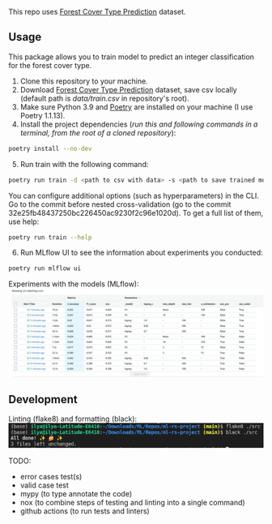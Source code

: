 This repo uses [Forest Cover Type Prediction](https://www.kaggle.com/competitions/forest-cover-type-prediction/data?select=train.csv) dataset.

## Usage
This package allows you to train model to predict an integer classification for the forest cover type.
1. Clone this repository to your machine.
2. Download [Forest Cover Type Prediction](https://www.kaggle.com/competitions/forest-cover-type-prediction/data?select=train.csv) dataset, save csv locally (default path is *data/train.csv* in repository's root).
3. Make sure Python 3.9 and [Poetry](https://python-poetry.org/docs/) are installed on your machine (I use Poetry 1.1.13).
4. Install the project dependencies (*run this and following commands in a terminal, from the root of a cloned repository*):
```sh
poetry install --no-dev
```
5. Run train with the following command:
```sh
poetry run train -d <path to csv with data> -s <path to save trained model>
```
You can configure additional options (such as hyperparameters) in the CLI. Go to the commit before nested cross-validation (go to the commit 32e25fb48437250bc226450ac9230f2c96e1020d). To get a full list of them, use help:
```sh
poetry run train --help
```
6. Run MLflow UI to see the information about experiments you conducted:
```sh
poetry run mlflow ui
```
Experiments with the models (MLflow):
![MLflow Experiments](mlflow_runs.png)

## Development

Linting (flake8) and formatting (black):
![flake8 + black](flake8-black-results.png)

TODO:
* error cases test(s)
* valid case test
* mypy (to type annotate the code)
* nox (to combine steps of testing and linting into a single command)
* github actions (to run tests and linters)
